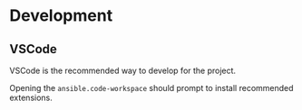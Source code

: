 # Development

## VSCode

VSCode is the recommended way to develop for the project.

Opening the `ansible.code-workspace` should prompt to install recommended extensions.
